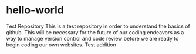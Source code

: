 # hello-world
Test Repository
This is a test repository in order to understand the basics of github.  This will be necessary for the future of our coding endeavors as a way to manage version control and code review before we are ready to begin coding our own websites.
Test addition
